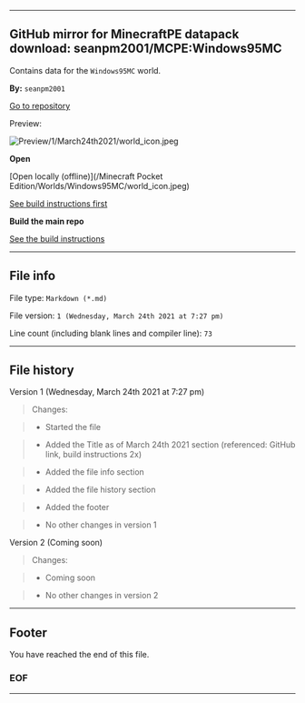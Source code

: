
***

## GitHub mirror for MinecraftPE datapack download: seanpm2001/MCPE:Windows95MC

Contains data for the `Windows95MC` world.

**By:** `seanpm2001`

[Go to repository](https://github.com/seanpm2001/SeansLifeArchive_MinecraftPE_Backup_Worlds_Windows95MC)

Preview:

![Preview/1/March24th2021/world_icon.jpeg](Preview/1/March24th2021/world_icon.jpeg)

**Open**

[Open locally (offline)](/Minecraft Pocket Edition/Worlds/Windows95MC/world_icon.jpeg)

[See build instructions first](BUILD_INSTRUCTIONS.md)

**Build the main repo**

[See the build instructions](/Build/BUILD_INSTRUCTIONS.cpp)

***

## File info

File type: `Markdown (*.md)`

File version: `1 (Wednesday, March 24th 2021 at 7:27 pm)`

Line count (including blank lines and compiler line): `73`

***

## File history

Version 1 (Wednesday, March 24th 2021 at 7:27 pm)

> Changes:

> * Started the file

> * Added the Title as of March 24th 2021 section (referenced: GitHub link, build instructions 2x)

> * Added the file info section

> * Added the file history section

> * Added the footer

> * No other changes in version 1

Version 2 (Coming soon)

> Changes:

> * Coming soon

> * No other changes in version 2

***

## Footer

You have reached the end of this file.

### EOF

***
